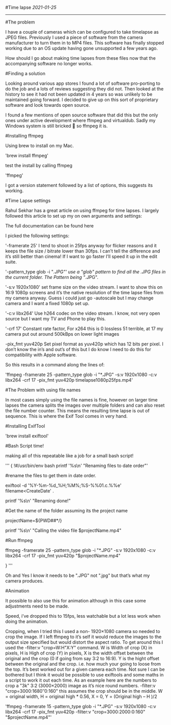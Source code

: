 #Time lapse
*2021-01-25*

---

#The problem

I have a couple of cameras which can be configured to take timelapse as JPEG files. Previously I used a piece of software from the camera manufacturer to turn them in to MP4 files. This software has finally stopped working due to an OS update having gone unsupported a few years ago.

How should I go about making time lapses from these files now that the accompanying software no longer works.

#Finding a solution

Looking around various app stores I found a lot of software pro-porting to do the job and a lots of reviews suggesting they did not. Then looked at the history to see it had not been updated in 4 years so was unlikely to be maintained going forward. I decided to give up on this sort of proprietary software and look towards open source.

I found a few mentions of open source software that did this but the only ones under active development where ffmpeg and virtualdub. Sadly my Windows system is still bricked 🧱 so ffmpeg it is.

#Installing ffmpeg

Using brew to install on my Mac.

'brew install ffmpeg'

test the install by calling ffmpeg

'ffmpeg'

I got a version statement followed by a list of options, this suggests its working.

#Time Lapse settings

Rahul Sekhar has a great article on using ffmpeg for time lapses. I largely followed this article to set up my on own arguments and settings:

The full documentation can be found here

I picked the following settings:

'-framerate 25' I tend to shoot in 25fps anyway for flicker reasons and it keeps the file size / bitrate lower than 30fps. I can’t tell the difference and it’s still better than cinema! If I want to go faster I’ll speed it up in the edit suite.

'-pattern_type glob -i "*.JPG"' use a "glob" pattern to find all the .JPG files in the current folder. The Pattern being "*.JPG".

'-s:v 1920x1080' set frame size on the video stream. I want to show this on 16:9 1080p screens and it’s the native resolution of the time lapse files from my camera anyway. Guess i could just go -autoscale but I may change camera and I want a fixed 1080p set up.

'-c:v libx264' Use h264 codec on the video stream. I know, not very open source but I want my TV and Phone to play this.

'-crf 17' Constant rate factor, For x264 this is 0 lossless 51 terrible, at 17 my camera put out around 500kBps on lower light images

-pix_fmt yuv420p Set pixel format as yuv420p which has 12 bits per pixel. I don’t know the in’s and out’s of this but I do know I need to do this for compatibility with Apple software.

So this results in a command along the lines of:

'ffmpeg -framerate 25 -pattern_type glob -i "*.JPG" -s:v 1920x1080 -c:v libx264 -crf 17 -pix_fmt yuv420p timelapse1080p25fps.mp4'

#The Problem with using file names

In most cases simply using the file names is fine, however on larger time lapses the camera splits the images over multiple folders and can also reset the file number counter. This means the resulting time lapse is out of sequence. This is where the Exif Tool comes in very hand.

#Installing ExifTool

'brew install exiftool'

#Bash Script time!

making all of this repeatable like a job for a small bash script!

'''
{
  !#/usr/bin/env bash
  printf '%s\n' "Renaming files to date order"'

  #rename the files to get them in date order.

  exiftool -d '%Y-%m-%d_%H;%M%;%S-%%01.c.%%e' filename<CreateDate' .

  printf '%s\n' "Renaming done!"

  #Get the name of the folder assuming its the project name

  projectName=${PWD##*/}

  printf '%s\n' "Calling the video file $projectName.mp4"

  #Run ffmpeg

  ffmpeg -framerate 25 -pattern_type glob -i "*.JPG" -s:v 1920x1080 -c:v libx264 -crf 17 -pix_fmt yuv420p "$projectName.mp4"
  
}
'''

Oh and Yes I know it needs to be ".JPG" not ".jpg" but that’s what my camera produces.

#Animation

It possible to also use this for animation although in this case some adjustments need to be made.

Speed, i’ve dropped this to 15fps, less watchable but a lot less work when doing the animation.

Cropping, when I tried this I used a non- 1920×1080 camera so needed to crop the image. If I left ffmpeg to it’s self it would reduce the images to the output size specified but would distort the aspect ratio. To get around this I used the -filter:v "crop=W:H"X:Y" command. W is Width of crop (X) in pixels, H is High of crop (Y) in pixels, X is the width offset between the original and the crop (0 if going from say 3:2 to 16:9). Y is the hight offset between the original and the crop. i.e. how much your going to loose from the top. It’s best worked out for a given camera each time. Not sure I can be bothered but I think it would be possible to use exiftools and some maths in a script to work it out each time. As an example here are the numbers to crop a "3k" 3:2 (3000×2000) image as it’s nice round numbers. -filter:v "crop=3000:1680″0:160" this assumes the crop should be in the middle. W = original width, H = original high * 0.56, X = 0, Y = (Original high – H )/2

'ffmpeg -framerate 15 -pattern_type glob -i "*.JPG" -s:v 1920x1080 -c:v libx264 -crf 17 -pix_fmt yuv420p -filter:v "crop=3000:2000:0:160" "$projectName.mp4"'